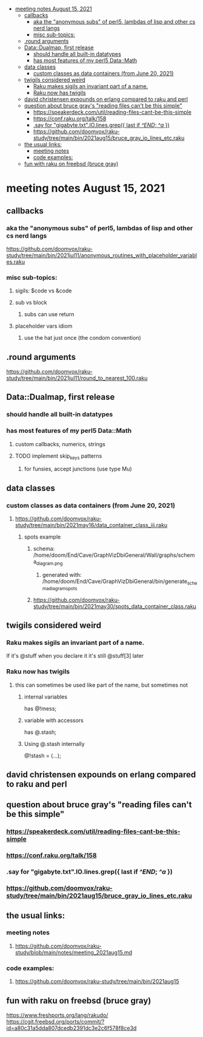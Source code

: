 - [meeting notes August 15, 2021](#org4a2fdd8)
  - [callbacks](#org2382c53)
    - [aka the "anonymous subs" of perl5, lambdas of lisp and other cs nerd langs](#org41e3345)
    - [misc sub-topics:](#org97136c9)
  - [.round arguments](#org70bbf57)
  - [Data::Dualmap, first release](#orgbb94895)
    - [should handle all built-in datatypes](#orgacfdc19)
    - [has most features of my perl5 Data::Math](#orge16d693)
  - [data classes](#org0cd3de1)
    - [custom classes as data containers (from June 20, 2021)](#orgfd4e5d6)
  - [twigils considered weird](#org19189f9)
    - [Raku makes sigils an invariant part of a name.](#org1b6c8d2)
    - [Raku now has twigils](#orgd747e6c)
  - [david christensen expounds on erlang compared to raku and perl](#orgaad8a59)
  - [question about bruce gray's "reading files can't be this simple"](#orgcc886e2)
    - [<https://speakerdeck.com/util/reading-files-cant-be-this-simple>](#orgaf69ce8)
    - [<https://conf.raku.org/talk/158>](#orgcac8abc)
    - [.say for "gigabyte.txt".IO.lines.grep({ last if *^END*; *^a* })](#orgaf2ce27)
    - [<https://github.com/doomvox/raku-study/tree/main/bin/2021aug15/bruce_gray_io_lines_etc.raku>](#org2752291)
  - [the usual links:](#org45b9af3)
    - [meeting notes](#orgd5013aa)
    - [code examples:](#orgb0801f2)
  - [fun with raku on freebsd (bruce gray)](#org95b1990)


<a id="org4a2fdd8"></a>

# meeting notes August 15, 2021


<a id="org2382c53"></a>

## callbacks


<a id="org41e3345"></a>

### aka the "anonymous subs" of perl5, lambdas of lisp and other cs nerd langs

<https://github.com/doomvox/raku-study/tree/main/bin/2021jul11/anonymous_routines_with_placeholder_variables.raku>


<a id="org97136c9"></a>

### misc sub-topics:

1.  sigils: $code vs &code

2.  sub vs block

    1.  subs can use return

3.  placeholder vars idiom

    1.  use the hat just once (the condom convention)


<a id="org70bbf57"></a>

## .round arguments

<https://github.com/doomvox/raku-study/tree/main/bin/2021jul11/round_to_nearest_100.raku>


<a id="orgbb94895"></a>

## Data::Dualmap, first release


<a id="orgacfdc19"></a>

### should handle all built-in datatypes


<a id="orge16d693"></a>

### has most features of my perl5 Data::Math

1.  custom callbacks, numerics, strings

2.  TODO implement skip<sub>keys</sub> patterns

    1.  for funsies, accept junctions (use type Mu)


<a id="org0cd3de1"></a>

## data classes


<a id="orgfd4e5d6"></a>

### custom classes as data containers (from June 20, 2021)

1.  <https://github.com/doomvox/raku-study/tree/main/bin/2021may16/data_container_class_iii.raku>

    1.  spots example
    
        1.  schema: /home/doom/End/Cave/GraphVizDbiGeneral/Wall/graphs/schema<sub>diagram.png</sub>
        
            1.  generated with: /home/doom/End/Cave/GraphVizDbiGeneral/bin/generate<sub>schema</sub><sub>diagram</sub><sub>spots</sub>
        
        2.  <https://github.com/doomvox/raku-study/tree/main/bin/2021may30/spots_data_container_class.raku>


<a id="org19189f9"></a>

## twigils considered weird


<a id="org1b6c8d2"></a>

### Raku makes sigils an invariant part of a name.

If it's @stuff when you declare it it's still @stuff[3] later


<a id="orgd747e6c"></a>

### Raku now has twigils

1.  this can sometimes be used like part of the name, but sometimes not

    1.  internal variables
    
        has @!mess;
    
    2.  variable with accessors
    
        has @.stash;
    
    3.  Using @.stash internally
    
        @!stash = (&#x2026;);


<a id="orgaad8a59"></a>

## david christensen expounds on erlang compared to raku and perl


<a id="orgcc886e2"></a>

## question about bruce gray's "reading files can't be this simple"


<a id="orgaf69ce8"></a>

### <https://speakerdeck.com/util/reading-files-cant-be-this-simple>


<a id="orgcac8abc"></a>

### <https://conf.raku.org/talk/158>


<a id="orgaf2ce27"></a>

### .say for "gigabyte.txt".IO.lines.grep({ last if *^END*; *^a* })


<a id="org2752291"></a>

### <https://github.com/doomvox/raku-study/tree/main/bin/2021aug15/bruce_gray_io_lines_etc.raku>


<a id="org45b9af3"></a>

## the usual links:


<a id="orgd5013aa"></a>

### meeting notes

1.  <https://github.com/doomvox/raku-study/blob/main/notes/meeting_2021aug15.md>


<a id="orgb0801f2"></a>

### code examples:

1.  <https://github.com/doomvox/raku-study/tree/main/bin/2021aug15>


<a id="org95b1990"></a>

## fun with raku on freebsd (bruce gray)

<https://www.freshports.org/lang/rakudo/> <https://cgit.freebsd.org/ports/commit/?id=a80c31a5dda807dcedb2391dc3e2c6f578f8ce3d>
